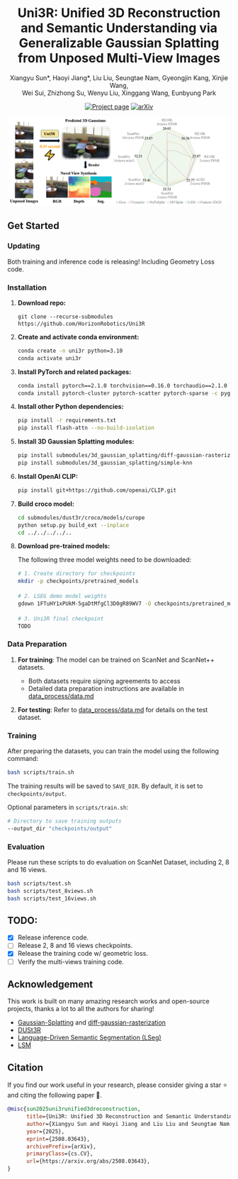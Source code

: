 <div align="center">

# Uni3R: Unified 3D Reconstruction and Semantic Understanding via Generalizable Gaussian Splatting from Unposed Multi-View Images

Xiangyu Sun*, Haoyi Jiang*, Liu Liu, Seungtae Nam, Gyeongjin Kang, Xinjie Wang,</br>
Wei Sui, Zhizhong Su, Wenyu Liu, Xinggang Wang, Eunbyung Park

[![Project page](https://img.shields.io/badge/project%20page-Uni3R-blue)](https://horizonrobotics.github.io/robot_lab/uni3R)
[![arXiv](https://img.shields.io/badge/arXiv-2508.03643-red?logo=arXiv&logoColor=red)](https://arxiv.org/abs/2508.03643)

</div>

![asd](assets/figure1.png)

## Get Started

### Updating

Both training and inference code is releasing! Including Geometry Loss code.

### Installation
1. **Download repo:**
   ````
   git clone --recurse-submodules https://github.com/HorizonRobotics/Uni3R
   ````
2. **Create and activate conda environment:**
   ````bash
   conda create -n uni3r python=3.10
   conda activate uni3r
   ````

3. **Install PyTorch and related packages:**
   ````bash
   conda install pytorch==2.1.0 torchvision==0.16.0 torchaudio==2.1.0 pytorch-cuda=12.1 -c pytorch -c nvidia -y
   conda install pytorch-cluster pytorch-scatter pytorch-sparse -c pyg -y
   ````

4. **Install other Python dependencies:**
   ````bash
   pip install -r requirements.txt
   pip install flash-attn --no-build-isolation
   ````

5. **Install 3D Gaussian Splatting modules:**
   ````bash
   pip install submodules/3d_gaussian_splatting/diff-gaussian-rasterization
   pip install submodules/3d_gaussian_splatting/simple-knn
   ````

6. **Install OpenAI CLIP:**
   ````bash
   pip install git+https://github.com/openai/CLIP.git
   ````

7. **Build croco model:**
   ````bash
   cd submodules/dust3r/croco/models/curope
   python setup.py build_ext --inplace
   cd ../../../../..
   ````

9. **Download pre-trained models:**

   The following three model weights need to be downloaded:

   ```bash
   # 1. Create directory for checkpoints
   mkdir -p checkpoints/pretrained_models

   # 2. LSEG demo model weights
   gdown 1FTuHY1xPUkM-5gaDtMfgCl3D0gR89WV7 -O checkpoints/pretrained_models/demo_e200.ckpt

   # 3. Uni3R final checkpoint
   TODO
   ```

### Data Preparation
1. **For training**: The model can be trained on ScanNet and ScanNet++ datasets.
   - Both datasets require signing agreements to access
   - Detailed data preparation instructions are available in [data_process/data.md](data_process/data.md)

2. **For testing**: Refer to [data_process/data.md](data_process/data.md) for details on the test dataset.

### Training
After preparing the datasets, you can train the model using the following command:
```bash
bash scripts/train.sh
```

The training results will be saved to `SAVE_DIR`. By default, it is set to `checkpoints/output`.

Optional parameters in `scripts/train.sh`:
```bash
# Directory to save training outputs
--output_dir "checkpoints/output"
```

### Evaluation
Please run these scripts to do evaluation on ScanNet Dataset, including 2, 8 and 16 views.
```bash
bash scripts/test.sh
bash scripts/test_8views.sh
bash scripts/test_16views.sh
```

## TODO:
- [x] Release inference code.
- [ ] Release 2, 8 and 16 views checkpoints.
- [x] Release the training code w/ geometric loss.
- [ ] Verify the multi-views training code.

## Acknowledgement

This work is built on many amazing research works and open-source projects, thanks a lot to all the authors for sharing!

- [Gaussian-Splatting](https://github.com/graphdeco-inria/gaussian-splatting) and [diff-gaussian-rasterization](https://github.com/graphdeco-inria/diff-gaussian-rasterization)
- [DUSt3R](https://github.com/naver/dust3r)
- [Language-Driven Semantic Segmentation (LSeg)](https://github.com/isl-org/lang-seg)
- [LSM](https://github.com/NVlabs/LSM)

## Citation
If you find our work useful in your research, please consider giving a star :star: and citing the following paper :pencil:.

```bibTeX
@misc{sun2025uni3runified3dreconstruction,
      title={Uni3R: Unified 3D Reconstruction and Semantic Understanding via Generalizable Gaussian Splatting from Unposed Multi-View Images}, 
      author={Xiangyu Sun and Haoyi Jiang and Liu Liu and Seungtae Nam and Gyeongjin Kang and Xinjie Wang and Wei Sui and Zhizhong Su and Wenyu Liu and Xinggang Wang and Eunbyung Park},
      year={2025},
      eprint={2508.03643},
      archivePrefix={arXiv},
      primaryClass={cs.CV},
      url={https://arxiv.org/abs/2508.03643}, 
}
```
